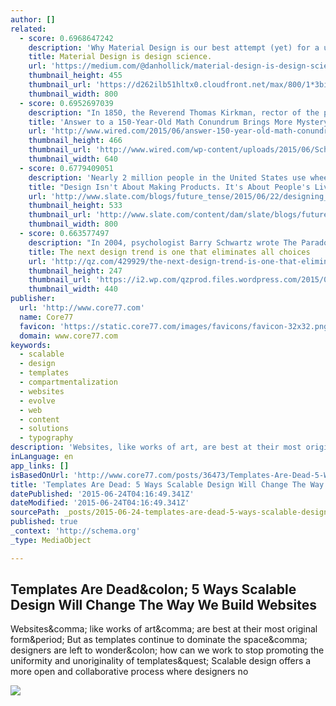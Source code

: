 ```yaml
---
author: []
related:
  - score: 0.6968647242
    description: 'Why Material Design is our best attempt (yet) for a unifying theory of design. In 2013 Apple launched iOS 7 and the world fell in love with flat design. Apple by no means invented flat design (in fact Microsoft championed flat long before Apple), but they brought it to the massses.'
    title: Material Design is design science.
    url: 'https://medium.com/@danhollick/material-design-is-design-science-6c99c1d76498'
    thumbnail_height: 455
    thumbnail_url: 'https://d262ilb51hltx0.cloudfront.net/max/800/1*3bipx_NjNHDNFLWVuCLkiw.png'
    thumbnail_width: 800
  - score: 0.6952697039
    description: "In 1850, the Reverend Thomas Kirkman, rector of the parish of Croft-with-Southworth in Lancashire, England, posed an innocent-looking puzzle in the Lady's and Gentleman's Diary, a recreational mathematics journal: \"Fifteen young ladies in a school walk out three abreast for seven days in succession: it is required to arrange them daily, so that no two shall walk twice abreast.\""
    title: 'Answer to a 150-Year-Old Math Conundrum Brings More Mystery | WIRED'
    url: 'http://www.wired.com/2015/06/answer-150-year-old-math-conundrum-brings-mystery/'
    thumbnail_height: 466
    thumbnail_url: 'http://www.wired.com/wp-content/uploads/2015/06/SchoolGirls-640x466.png'
    thumbnail_width: 640
  - score: 0.6779409051
    description: 'Nearly 2 million people in the United States use wheelchairs. Users can spend an enormous amount of time in their chairs, navigating city streets, taking public transportation, working on computers, eating dinner, watching movies-all the normal things that people do on a daily basis. The problem? Powered wheelchairs are uncomfortable,...'
    title: "Design Isn't About Making Products. It's About People's Lives."
    url: 'http://www.slate.com/blogs/future_tense/2015/06/22/designing_the_future_a_future_tense_event_recap.html'
    thumbnail_height: 533
    thumbnail_url: 'http://www.slate.com/content/dam/slate/blogs/future_tense/2015/06/22/FT-150622-design1.jpg/_jcr_content/renditions/cq5dam.web.1280.1280.jpeg'
    thumbnail_width: 800
  - score: 0.663577497
    description: "In 2004, psychologist Barry Schwartz wrote The Paradox of Choice, a compelling manifesto that outlined the paralysis and dissatisfaction one feels when presented with too many choices. A decade later, Aaron Shapiro, the CEO of the global digital design agency Huge, has evolved Schwartz's observations into a provocative scenario he calls \"anticipatory design.\""
    title: The next design trend is one that eliminates all choices
    url: 'http://qz.com/429929/the-next-design-trend-is-one-that-eliminates-all-choices/'
    thumbnail_height: 247
    thumbnail_url: 'https://i2.wp.com/qzprod.files.wordpress.com/2015/06/automat_ap120711147914.jpg?fit=440%2C330'
    thumbnail_width: 440
publisher:
  url: 'http://www.core77.com'
  name: Core77
  favicon: 'https://static.core77.com/images/favicons/favicon-32x32.png'
  domain: www.core77.com
keywords:
  - scalable
  - design
  - templates
  - compartmentalization
  - websites
  - evolve
  - web
  - content
  - solutions
  - typography
description: 'Websites, like works of art, are best at their most original form. But as templates continue to dominate the space, designers are left to wonder: how can we work to stop promoting the uniformity and unoriginality of templates? Scalable design offers a more open and collaborative process where designers no'
inLanguage: en
app_links: []
isBasedOnUrl: 'http://www.core77.com/posts/36473/Templates-Are-Dead-5-Ways-Scalable-Design-Will-Change-The-Way-We-Build-Websites'
title: 'Templates Are Dead: 5 Ways Scalable Design Will Change The Way We Build Websites'
datePublished: '2015-06-24T04:16:49.341Z'
dateModified: '2015-06-24T04:16:49.341Z'
sourcePath: _posts/2015-06-24-templates-are-dead-5-ways-scalable-design-will-change-the-w.md
published: true
_context: 'http://schema.org'
_type: MediaObject

---
```

<article style=""><h1>Templates Are Dead&amp;colon; 5 Ways Scalable Design Will Change The Way We Build Websites</h1><p>Websites&amp;comma; like works of art&amp;comma; are best at their most original form&amp;period; But as templates continue to dominate the space&amp;comma; designers are left to wonder&amp;colon; how can we work to stop promoting the uniformity and unoriginality of templates&amp;quest; Scalable design offers a more open and collaborative process where designers no</p><img src="http://s3files.core77.com/blog/images/269608_183_36473_Ftl3tsuU5.png" /></article>